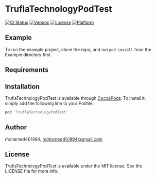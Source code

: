 # TruflaTechnologyPodTest

[![CI Status](https://img.shields.io/travis/mohamed461994/TruflaTechnologyPodTest.svg?style=flat)](https://travis-ci.org/mohamed461994/TruflaTechnologyPodTest)
[![Version](https://img.shields.io/cocoapods/v/TruflaTechnologyPodTest.svg?style=flat)](https://cocoapods.org/pods/TruflaTechnologyPodTest)
[![License](https://img.shields.io/cocoapods/l/TruflaTechnologyPodTest.svg?style=flat)](https://cocoapods.org/pods/TruflaTechnologyPodTest)
[![Platform](https://img.shields.io/cocoapods/p/TruflaTechnologyPodTest.svg?style=flat)](https://cocoapods.org/pods/TruflaTechnologyPodTest)

## Example

To run the example project, clone the repo, and run `pod install` from the Example directory first.

## Requirements

## Installation

TruflaTechnologyPodTest is available through [CocoaPods](https://cocoapods.org). To install
it, simply add the following line to your Podfile:

```ruby
pod 'TruflaTechnologyPodTest'
```

## Author

mohamed461994, mohamed461994@gmail.com

## License

TruflaTechnologyPodTest is available under the MIT license. See the LICENSE file for more info.
